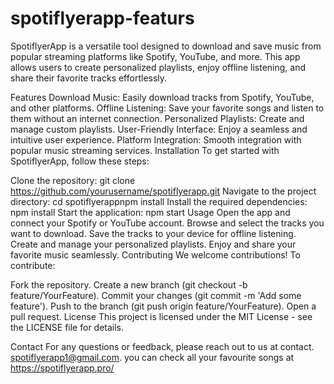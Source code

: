 # spotiflyerapp-featurs
SpotiflyerApp is a versatile tool designed to download and save music from popular streaming platforms like Spotify, YouTube, and more. This app allows users to create personalized playlists, enjoy offline listening, and share their favorite tracks effortlessly.

Features
Download Music: Easily download tracks from Spotify, YouTube, and other platforms.
Offline Listening: Save your favorite songs and listen to them without an internet connection.
Personalized Playlists: Create and manage custom playlists.
User-Friendly Interface: Enjoy a seamless and intuitive user experience.
Platform Integration: Smooth integration with popular music streaming services.
Installation
To get started with SpotiflyerApp, follow these steps:

Clone the repository:
git clone https://github.com/yourusername/spotiflyerapp.git
Navigate to the project directory:
cd spotiflyerappnpm install
Install the required dependencies:
npm install
Start the application:
npm start
Usage
Open the app and connect your Spotify or YouTube account.
Browse and select the tracks you want to download.
Save the tracks to your device for offline listening.
Create and manage your personalized playlists.
Enjoy and share your favorite music seamlessly.
Contributing
We welcome contributions! To contribute:

Fork the repository.
Create a new branch (git checkout -b feature/YourFeature).
Commit your changes (git commit -m 'Add some feature').
Push to the branch (git push origin feature/YourFeature).
Open a pull request.
License
This project is licensed under the MIT License - see the LICENSE file for details.

Contact
For any questions or feedback, please reach out to us at contact. spotiflyerapp1@gmail.com.
you can check all your favourite songs at https://spotiflyerapp.pro/
